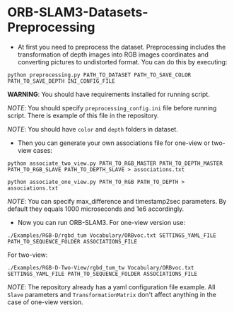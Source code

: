 # ORB-SLAM3-Datasets-Preprocessing
* At first you need to preprocess the dataset. Preprocessing includes the transformation of depth images into RGB images coordinates and converting pictures to undistorted format. You can do this by executing:
```
python preprocessing.py PATH_TO_DATASET PATH_TO_SAVE_COLOR PATH_TO_SAVE_DEPTH INI_CONFIG_FILE
```
**WARNING**: You should have requirements installed for running script.

*NOTE*: You should specify `preprocessing_config.ini` file before running script. There is example of this file in the repository.

*NOTE*: You should have `color` and `depth` folders in dataset.

* Then you can generate your own associations file for one-view or two-view cases:
```
python associate_two_view.py PATH_TO_RGB_MASTER PATH_TO_DEPTH_MASTER PATH_TO_RGB_SLAVE PATH_TO_DEPTH_SLAVE > associations.txt
```
```
python associate_one_view.py PATH_TO_RGB PATH_TO_DEPTH > associations.txt
```

*NOTE*: You can specify max_difference and timestamp2sec parameters. By default they equals 1000 microseconds and 1e6 accordingly.

* Now you can run ORB-SLAM3.
For one-view version use:
```
./Examples/RGB-D/rgbd_tum Vocabulary/ORBvoc.txt SETTINGS_YAML_FILE PATH_TO_SEQUENCE_FOLDER ASSOCIATIONS_FILE
```
For two-view:
```
./Examples/RGB-D-Two-View/rgbd_tum_tw Vocabulary/ORBvoc.txt SETTINGS_YAML_FILE PATH_TO_SEQUENCE_FOLDER ASSOCIATIONS_FILE
```
*NOTE*: The repository already has a yaml configuration file example. All `Slave` parameters and `TransformationMatrix` don't affect anything in the case of one-view version.
